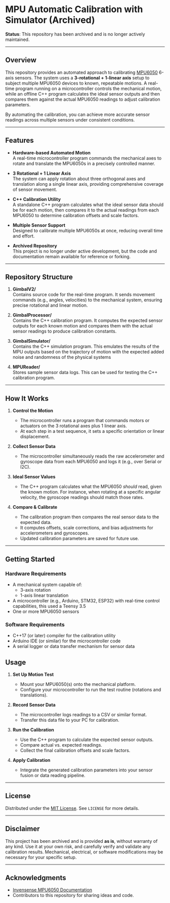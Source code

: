 # MPU Automatic Calibration with Simulator (Archived)

**Status**: This repository has been archived and is no longer actively maintained.

---

## Overview

This repository provides an automated approach to calibrating [MPU6050](https://invensense.tdk.com/products/motion-processing/6-axis/mpu-6050/) 6-axis sensors. The system uses a **3-rotational + 1-linear axis** setup to subject multiple MPU6050 devices to known, repeatable motions. A real-time program running on a microcontroller controls the mechanical motion, while an offline C++ program calculates the ideal sensor outputs and then compares them against the actual MPU6050 readings to adjust calibration parameters.

By automating the calibration, you can achieve more accurate sensor readings across multiple sensors under consistent conditions.

---

## Features

- **Hardware-based Automated Motion**  
  A real-time microcontroller program commands the mechanical axes to rotate and translate the MPU6050s in a precisely controlled manner.

- **3 Rotational + 1 Linear Axis**  
  The system can apply rotation about three orthogonal axes and translation along a single linear axis, providing comprehensive coverage of sensor movement.

- **C++ Calibration Utility**  
  A standalone C++ program calculates what the ideal sensor data should be for each motion, then compares it to the actual readings from each MPU6050 to determine calibration offsets and scale factors.

- **Multiple Sensor Support**  
  Designed to calibrate multiple MPU6050s at once, reducing overall time and effort.

- **Archived Repository**  
  This project is no longer under active development, but the code and documentation remain available for reference or forking.

---

## Repository Structure


1. **GimbalV2/**  
   Contains source code for the real-time program. It sends movement commands (e.g., angles, velocities) to the mechanical system, ensuring precise rotational and linear motion.

2. **GimbalProcessor/**  
   Contains the C++ calibration program. It computes the expected sensor outputs for each known motion and compares them with the actual sensor readings to produce calibration constants.

2. **GimbalSimulator/**  
   Contains the C++ simulation program. This emulates the results of the MPU outputs based on the trajectory of motion with the expected added noise and randomness of the physical systems

3. **MPUReader/**  
   Stores sample sensor data logs. This can be used for testing the C++ calibration program.

---

## How It Works

1. **Control the Motion**  
   - The microcontroller runs a program that commands motors or actuators on the 3 rotational axes plus 1 linear axis.  
   - At each step in a test sequence, it sets a specific orientation or linear displacement.

2. **Collect Sensor Data**  
   - The microcontroller simultaneously reads the raw accelerometer and gyroscope data from each MPU6050 and logs it (e.g., over Serial or I2C).

3. **Ideal Sensor Values**  
   - The C++ program calculates what the MPU6050 *should* read, given the known motion. For instance, when rotating at a specific angular velocity, the gyroscope readings should match those rates.

4. **Compare & Calibrate**  
   - The calibration program then compares the real sensor data to the expected data.  
   - It computes offsets, scale corrections, and bias adjustments for accelerometers and gyroscopes.  
   - Updated calibration parameters are saved for future use.

---

## Getting Started

### Hardware Requirements
- A mechanical system capable of:
  - 3-axis rotation
  - 1-axis linear translation
- A microcontroller (e.g., Arduino, STM32, ESP32) with real-time control capabilities, this used a Teensy 3.5
- One or more MPU6050 sensors

### Software Requirements
- C++17 (or later) compiler for the calibration utility
- Arduino IDE (or similar) for the microcontroller code
- A serial logger or data transfer mechanism for sensor data

## Usage

1. **Set Up Motion Test**  
   - Mount your MPU6050(s) onto the mechanical platform.  
   - Configure your microcontroller to run the test routine (rotations and translations).

2. **Record Sensor Data**  
   - The microcontroller logs readings to a CSV or similar format.  
   - Transfer this data file to your PC for calibration.

3. **Run the Calibration**  
   - Use the C++ program to calculate the expected sensor outputs.  
   - Compare actual vs. expected readings.  
   - Collect the final calibration offsets and scale factors.

4. **Apply Calibration**  
   - Integrate the generated calibration parameters into your sensor fusion or data reading pipeline.

---

## License

Distributed under the [MIT License](LICENSE). See `LICENSE` for more details.

---

## Disclaimer

This project has been archived and is provided **as is**, without warranty of any kind. Use it at your own risk, and carefully verify and validate any calibration results. Mechanical, electrical, or software modifications may be necessary for your specific setup.

---

## Acknowledgments

- [Invensense MPU6050 Documentation](https://invensense.tdk.com/products/motion-processing/6-axis/mpu-6050/)
- Contributors to this repository for sharing ideas and code.
